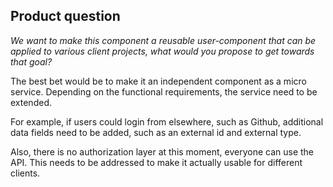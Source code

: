 ## Product question
*We want to make this component a reusable user-component that can be applied to various client projects, what would you propose to get towards that goal?*

The best bet would be to make it an independent component as a micro service. Depending on the functional requirements, the service need to be extended.

For example, if users could login from elsewhere, such as Github, additional data fields need to be added, such as an external id and external type.

Also, there is no authorization layer at this moment, everyone can use the API. This needs to be addressed to make it actually usable for different clients.
